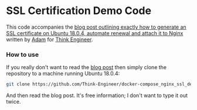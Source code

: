 # SSL Certification Demo Code
This code accompanies the [blog post outlining exactly how to generate an SSL certificate on Ubuntu 18.0.4, automate renewal and attach it to Nginx](https://think-engineer.com/blog/software/how-to-obtain-an-ssl-certificate-for-a-containerised-web-application-for-free) written by [Adam](https://github.com/amitchone) for [Think Engineer](https://think-engineer.com).

### How to use
If you really don't want to read the [blog post](https://think-engineer.com/blog/software/how-to-obtain-an-ssl-certificate-for-a-containerised-web-application-for-free) then simply clone the repository to a machine running Ubuntu 18.0.4:
```sh
git clone https://github.com/Think-Engineer/docker-compose_nginx_ssl_demo
```
And then read the blog post. It's free information; I don't want to type it out twice. 
